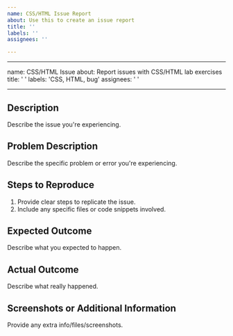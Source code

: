 ```yaml
---
name: CSS/HTML Issue Report
about: Use this to create an issue report
title: ''
labels: ''
assignees: ''

---
```


---
name: CSS/HTML Issue
about: Report issues with CSS/HTML lab exercises
title: ' '
labels: 'CSS, HTML, bug'
assignees: ' '

---

## Description
Describe the issue you're experiencing.

## Problem Description
Describe the specific problem or error you're experiencing.

## Steps to Reproduce
1. Provide clear steps to replicate the issue.
2. Include any specific files or code snippets involved.

## Expected Outcome
Describe what you expected to happen.

## Actual Outcome
Describe what really happened.

## Screenshots or Additional Information
Provide any extra info/files/screenshots.
